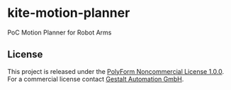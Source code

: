 # kite-motion-planner
PoC Motion Planner for Robot Arms


## License

This project is released under the [PolyForm Noncommercial License 1.0.0](https://polyformproject.org/licenses/noncommercial/1.0.0/). For a commercial license contact [Gestalt Automation GmbH](https://www.gestalt-automation.com/en/contact).
